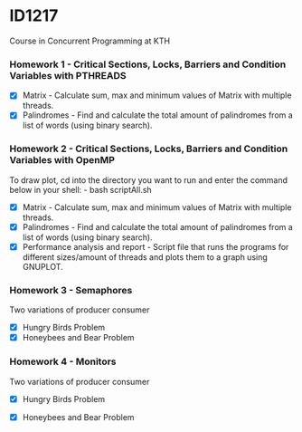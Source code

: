 # ID1217
Course in Concurrent Programming at KTH
### Homework 1 - Critical Sections, Locks, Barriers and Condition Variables with PTHREADS
- [x] Matrix - Calculate sum, max and minimum values of Matrix with multiple threads.
- [x] Palindromes - Find and calculate the total amount of palindromes from a list of words (using binary search).

### Homework 2 - Critical Sections, Locks, Barriers and Condition Variables with OpenMP
To draw plot, cd into the directory you want to run and enter the command below in your shell: - bash scriptAll.sh
- [x] Matrix - Calculate sum, max and minimum values of Matrix with multiple threads.
- [x] Palindromes - Find and calculate the total amount of palindromes from a list of words (using binary search).
- [x] Performance analysis and report - Script file that runs the programs for different sizes/amount of threads and plots them to a graph using GNUPLOT.

### Homework 3 - Semaphores
Two variations of producer consumer
- [x] Hungry Birds Problem
- [x] Honeybees and Bear Problem

### Homework 4 - Monitors
Two variations of producer consumer
- [x] Hungry Birds Problem
- [x] Honeybees and Bear Problem

